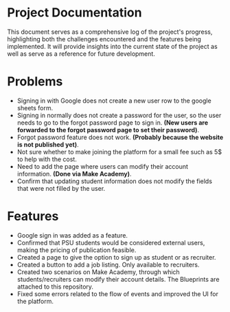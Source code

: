 # Project Documentation
This document serves as a comprehensive log of the project's progress, highlighting both the challenges encountered and the features being implemented. It will provide insights into the current state of the project as well as serve as a reference for future development.

# Problems 
- Signing in with Google does not create a new user row to the google sheets form. 
- Signing in normally does not create a password for the user, so the user needs to go to the forgot password page to sign in. **(New users are forwarded to the forgot password page to set their password)**.
- Forgot password feature does not work. **(Probably because the website is not published yet)**.
- Not sure whether to make joining the platform for a small fee such as 5$ to help with the cost.
- Need to add the page where users can modify their account information. **(Done via Make Academy)**.
- Confirm that updating student information does not modify the fields that were not filled by the user.

# Features 
- Google sign in was added as a feature.
- Confirmed that PSU students would be considered external users, making the pricing of publication feasible.
- Created a page to give the option to sign up as student or as recruiter.
- Created a button to add a job listing. Only available to recruiters.
- Created two scenarios on Make Academy, through which students/recruiters can modify their account details. The Blueprints are attached to this repository.
- Fixed some errors related to the flow of events and improved the UI for the platform.
